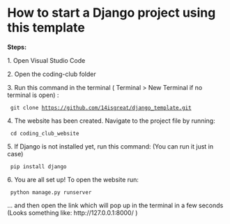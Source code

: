 <h1> How to start a Django project using this template </h1>

<b> Steps: </b>

<p> 1. Open Visual Studio Code</p>

<p> 2. Open the coding-club folder </p>

<p> 3. Run this command in the terminal ( Terminal > New Terminal if no terminal is open) :</p>

<code> git clone https://github.com/14isgreat/django_template.git </code>

<p> 4. The website has been created. Navigate to the project file by running: </p>

<code> cd coding_club_website </code>

<p> 5. If Django is not installed yet, run this command: (You can run it just in case)</p>

<code> pip install django </code>

<p> 6. You are all set up! To open the website run: </p>

<code> python manage.py runserver </code>

<p> ... and then open the link which will pop up in the terminal in a few seconds (Looks something like: http://127.0.0.1:8000/ )</p>

